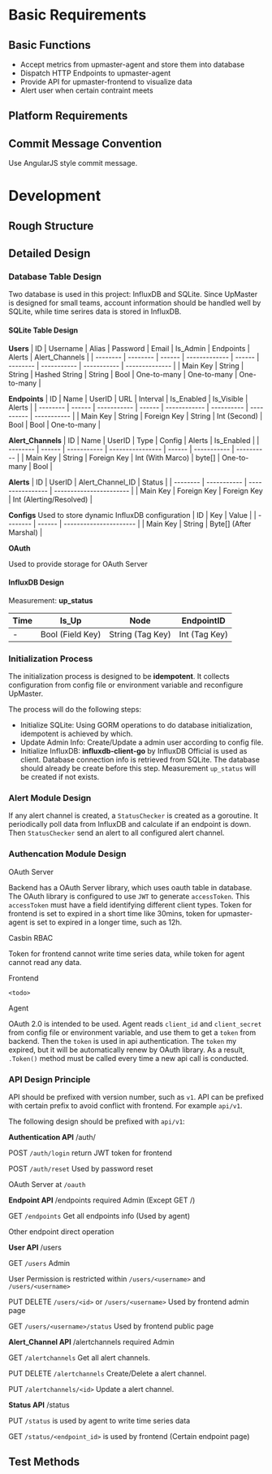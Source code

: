 # Basic Requirements

## Basic Functions
- Accept metrics from upmaster-agent and store them into database
- Dispatch HTTP Endpoints to upmaster-agent
- Provide API for upmaster-frontend to visualize data
- Alert user when certain contraint meets

## Platform Requirements

## Commit Message Convention
Use AngularJS style commit message.

# Development

## Rough Structure

## Detailed Design
### Database Table Design
Two database is used in this project: InfluxDB and SQLite. Since UpMaster is designed for small teams, account information should be handled well by SQLite, while time serires data is stored in InfluxDB.
#### SQLite Table Design

**Users**
| ID       | Username | Alias  | Password      | Email  | Is_Admin | Endpoints   | Alerts      | Alert_Channels |
| -------- | -------- | ------ | ------------- | ------ | -------- | ----------- | ----------- | -------------- |
| Main Key | String   | String | Hashed String | String | Bool     | One-to-many | One-to-many | One-to-many    |

**Endpoints**
| ID       | Name   | UserID      | URL    | Interval     | Is_Enabled | Is_Visible | Alerts      |
| -------- | ------ | ----------- | ------ | ------------ | ---------- | ---------- | ----------- |
| Main Key | String | Foreign Key | String | Int (Second) | Bool       | Bool       | One-to-many |

**Alert_Channels**
| ID       | Name   | UserID      | Type             | Config | Alerts      | Is_Enabled |
| -------- | ------ | ----------- | ---------------- | ------ | ----------- | ---------- |
| Main Key | String | Foreign Key | Int (With Marco) | byte[] | One-to-many | Bool       |

**Alerts**
| ID       | UserID      | Alert_Channel_ID | Status                  |
| -------- | ----------- | ---------------- | ----------------------- |
| Main Key | Foreign Key | Foreign Key      | Int (Alerting/Resolved) |

**Configs**
Used to store dynamic InfluxDB configuration
| ID       | Key    | Value                  |
| -------- | ------ | ---------------------- |
| Main Key | String | Byte[] (After Marshal) |

**OAuth**

Used to provide storage for OAuth Server

#### InfluxDB Design

Measurement: **up_status**

| Time | Is_Up            | Node             | EndpointID    |
| ---- | ---------------- | ---------------- | ------------- |
| -    | Bool (Field Key) | String (Tag Key) | Int (Tag Key) |

### Initialization Process
The initialization process is designed to be **idempotent**. It collects configuration from config file or environment variable and reconfigure UpMaster.

The process will do the following steps:
- Initialize SQLite: Using GORM operations to do database initialization, idempotent is achieved by which.
- Update Admin Info: Create/Update a admin user according to config file.
- Initialize InfluxDB: **influxdb-client-go** by InfluxDB Official is used as client. Database connection info is retrieved from SQLite. The database should already be create before this step. Measurement `up_status` will be created if not exists.

### Alert Module Design
If any alert channel is created, a `StatusChecker` is created as a goroutine. It periodically poll data from InfluxDB and calculate if an endpoint is down. Then `StatusChecker` send an alert to all configured alert channel.

### Authencation Module Design

OAuth Server

Backend has a OAuth Server library, which uses oauth table in database. The OAuth library is configured to use `JWT` to generate `accessToken`. This `accessToken` must have a field identifying different client types. Token for frontend is set to expired in a short time like 30mins, token for upmaster-agent is set to expired in a longer time, such as 12h. 

Casbin RBAC

Token for frontend cannot write time series data, while token for agent cannot read any data.

Frontend

`<todo>`

Agent

OAuth 2.0 is intended to be used. Agent reads `client_id` and `client_secret` from config file or environment variable, and use them to get a `token` from backend. Then the `token` is used in api authentication. The `token` my expired, but it will be automatically renew by OAuth library. As a result, `.Token()` method must be called every time a new api call is conducted.

### API Design Principle
API should be prefixed with version number, such as `v1`.
API can be prefixed with certain prefix to avoid conflict with frontend. For example `api/v1`.

The following design should be prefixed with `api/v1`:

**Authentication API** /auth/

POST `/auth/login` return JWT token for frontend

POST `/auth/reset` Used by password reset

OAuth Server at `/oauth`

**Endpoint API** /endpoints required Admin (Except GET /)

GET `/endpoints` Get all endpoints info (Used by agent)

Other endpoint direct operation


**User API** /users

GET `/users` Admin

User Permission is restricted within `/users/<username>` and `/users/<username>`

PUT DELETE `/users/<id>` or `/users/<username>` Used by frontend admin page

GET `/users/<username>/status` Used by frontend public page

**Alert_Channel API** /alertchannels required Admin

GET `/alertchannels` Get all alert channels.

PUT DELETE `/alertchannels` Create/Delete a alert channel.

PUT `/alertchannels/<id>` Update a alert channel.

**Status API** /status

PUT `/status` is used by agent to write time series data

GET `/status/<endpoint_id>` is used by frontend (Certain endpoint page)


## Test Methods
